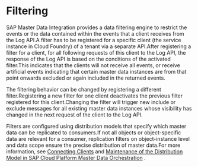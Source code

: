 <!-- loio0b4a2d8862334095ae00fd47574df1f7 -->

# Filtering

SAP Master Data Integration provides a data filtering engine to restrict the events or the data contained within the events that a client receives from the Log API.A filter has to be registered for a specific client \(the service instance in Cloud Foundry\) of a tenant via a separate API.After registering a filter for a client, for all following requests of this client to the Log API, the response of the Log API is based on the conditions of the activated filter.This indicates that the clients will not receive all events, or receive artificial events indicating that certain master data instances are from that point onwards excluded or again included in the returned events.

The filtering behavior can be changed by registering a different filter.Registering a new filter for one client deactivates the previous filter registered for this client.Changing the filter will trigger new include or exclude messages for all existing master data instances whose visibility has changed in the next request of the client to the Log API.

Filters are configured using distribution models that specify which master data can be replicated to consumers.If not all objects or object-specific data are relevant for a consumer, replication filters on object-instance level and data scope ensure the precise distribution of master data.For more information, see [Connecting Clients](https://help.sap.com/viewer/c7713d6177ad479d9ea00958db9f2f81/CLOUD/en-US/69ae614272654411a4c03acea8d488b3.html) and [Maintenance of the Distribution Model in SAP Cloud Platform Master Data Orchestration](https://help.sap.com/viewer/c7713d6177ad479d9ea00958db9f2f81/CLOUD/en-US/ef9398e6f60a44568d106f71ea4d5cfa.html) .

